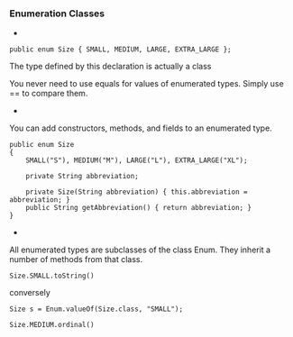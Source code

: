 ### Enumeration Classes

-

```
public enum Size { SMALL, MEDIUM, LARGE, EXTRA_LARGE };
```

The type defined by this declaration is actually a class

You never need to use equals for values of enumerated types. Simply use == to compare them.

-

You can add constructors, methods, and fields to an enumerated type.

```
public enum Size
{
	SMALL("S"), MEDIUM("M"), LARGE("L"), EXTRA_LARGE("XL");

	private String abbreviation;

	private Size(String abbreviation) { this.abbreviation = abbreviation; }
	public String getAbbreviation() { return abbreviation; }
}
```

-

All enumerated types are subclasses of the class Enum. They inherit a number of methods from that class.

`Size.SMALL.toString()`

conversely

`Size s = Enum.valueOf(Size.class, "SMALL");`

`Size.MEDIUM.ordinal()`
